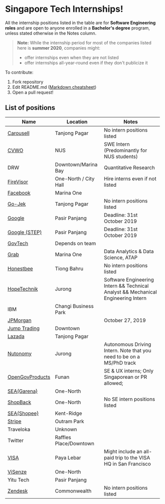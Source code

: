 
# Singapore Tech Internships!

All the internship positions listed in the table are for **Software Engineering roles** and are open to anyone enrolled in a **Bachelor's degree** program, unless stated otherwise in the Notes column.

> **Note:** While the internship period for most of the companies listed here is **summer 2020**, companies might:
>
> - offer internships even when they are not listed
> - offer internships all-year-round even if they don't publicize it 

To contribute:
1. Fork repository
2. Edit README.md ([Markdown cheatsheet](https://github.com/tchapi/markdown-cheatsheet/blob/master/README.md))
4. Open a pull request!


## List of positions
| Name | Location | Notes  |
|---|---| ---|
| [Carousell](https://careers.carousell.com/)  | Tanjong Pagar | No intern positions listed |
| [CVWO](https://www.comp.nus.edu.sg/~vwo/contact.html)  | NUS | SWE Intern (Predominantly for NUS students) |
| DRW | Downtown/Marina Bay | Quantitative Research |
| [FireVisor](https://angel.co/firevisor/jobs) | One-North / City Hall | Hire interns even if not listed|
| [Facebook](https://www.facebook.com/careers/jobs/440222083369338/) | Marina One | |
| [Go-Jek](https://www.gojek.io/careers/) | Tanjong Pagar | No intern positions listed |
| [Google](https://careers.google.com/jobs/results/142027906936120006-software-engineering-intern-summer-2020/?company=Google&company=YouTube&hl=en&jlo=en-US&location=Singapore&q=Software%20Engineering%20intern)  | Pasir Panjang | Deadline: 31st October 2019 | Within 12-18 months of completing a Bachelor's or Master's degree
| [Google (STEP)](https://careers.google.com/jobs/results/97828209514422982-student-training-in-engineering-program-step-intern-2020/?company=Google&company=YouTube&hl=en&jlo=en-US&location=Singapore&q=Software%20Engineering%20intern)  | Pasir Panjang | Deadline: 31st October 2019 |
| [GovTech](https://govtech.taleo.net/careersection/govtech_internship/jobsearch.ftl)| Depends on team| |
| [Grab](https://grab.careers/job-details/?id=962b081ccd05013e0a432d0006525ea0)  | Marina One | Data Analytics & Data Science, ATAP |
| [Honestbee](https://careers.honestbee.com/departments/job/)  | Tiong Bahru | No intern positions listed |
| [HopeTechnik](https://www.hopetechnik.com/careers/) | Jurong | Software Engineering Intern && Technical Analyst && Mechanical Engineering Intern|
|IBM | Changi Business Park | |
| [JPMorgan](https://jpmchase.taleo.net/careersection/10140/jobdetail.ftl?job=190064684)| | October 27, 2019 |
| [Jump Trading](https://www.jumptrading.com/jobs.html)  | Downtown | |
| [Lazada](http://www.lazada.com/work-at-lazada) | Tanjong Pagar | |
| [Nutonomy](https://www.nutonomy.com/careers/) | Jurong | Autonomous Driving Intern. Note that you need to be on a MS/PhD track |
| [OpenGovProducts](https://opengovernmentproducts.recruitee.com/)| Funan| SE & UX interns; Only Singaporean or PR allowed;|
| [SEA(Garena)](https://career.seagroup.com/programs?pos=LIP-area)  | One-North | |
| [ShopBack](http://careers.shopback.com/singapore)  | One-North | No SE intern positions listed |
| [SEA(Shopee)](https://careers.shopee.sg/) | Kent-Ridge | |
| [Stripe](https://stripe.com/jobs/listing/software-engineering-intern-apac/1806024?gh_src=73vnei) | Outram Park | |
| Traveloka| Unknown | |
| Twitter  | Raffles Place/Downtown | |
| [VISA](https://jobs.smartrecruiters.com/oneclick-ui/company/108611351/job/1520850202/publication/743999693253063)  | Paya Lebar | Might include an all-paid trip to the VISA HQ in San Francisco |
| [ViSenze](https://visenze.workable.com/jobs/708797/candidates/new)  | One-North | |
| Yitu Tech | Pasir Panjang |
| [Zendesk](https://www.zendesk.com/jobs/singapore/)  | Commonwealth | No intern positions listed |
